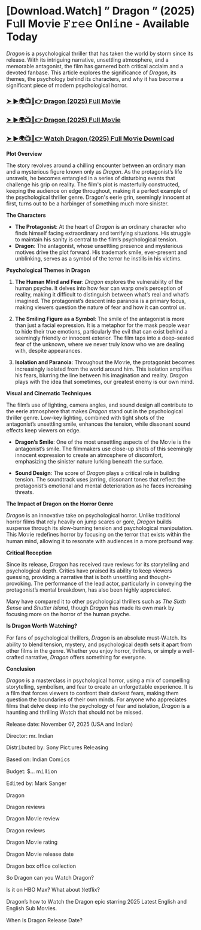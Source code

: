 # [Download.Watch] ” Dragon ” (2025) F𝚞ll Mo𝚟ie 𝙵𝚛𝚎𝚎 Onl𝚒ne - Available Today

*Dragon* is a psychological thriller that has taken the world by storm since its release. With its intriguing narrative, unsettling atmosphere, and a memorable antagonist, the film has garnered both critical acclaim and a devoted fanbase. This article explores the significance of *Dragon*, its themes, the psychology behind its characters, and why it has become a significant piece of modern psychological horror.

<h3><a href="https://t.co/Kvx6jCJIBW">➤ ►🌍📺📱👉 Dragon (2025) F𝚞ll Mo𝚟ie</a></h3>

<h3><a href="https://t.co/Kvx6jCJIBW">➤ ►🌍📺📱👉 Dragon (2025) F𝚞ll Mo𝚟ie</a></h3>

<h3><a href="https://t.co/Kvx6jCJIBW">➤ ►🌍📺📱👉 W𝚊tch Dragon (2025) F𝚞ll Mo𝚟ie Downl𝚘ad</a></h3>

**Plot Overview**

The story revolves around a chilling encounter between an ordinary man and a mysterious figure known only as *Dragon*. As the protagonist’s life unravels, he becomes entangled in a series of disturbing events that challenge his grip on reality. The film's plot is masterfully constructed, keeping the audience on edge throughout, making it a perfect example of the psychological thriller genre. Dragon's eerie grin, seemingly innocent at first, turns out to be a harbinger of something much more sinister.

**The Characters**

- **The Protagonist**: At the heart of *Dragon* is an ordinary character who finds himself facing extraordinary and terrifying situations. His struggle to maintain his sanity is central to the film’s psychological tension.
- **Dragon**: The antagonist, whose unsettling presence and mysterious motives drive the plot forward. His trademark smile, ever-present and unblinking, serves as a symbol of the terror he instills in his victims.

**Psychological Themes in Dragon**

1. **The Human Mind and Fear**: *Dragon* explores the vulnerability of the human psyche. It delves into how fear can warp one’s perception of reality, making it difficult to distinguish between what’s real and what’s imagined. The protagonist’s descent into paranoia is a primary focus, making viewers question the nature of fear and how it can control us.

2. **The Smiling Figure as a Symbol**: The smile of the antagonist is more than just a facial expression. It is a metaphor for the mask people wear to hide their true emotions, particularly the evil that can exist behind a seemingly friendly or innocent exterior. The film taps into a deep-seated fear of the unknown, where we never truly know who we are dealing with, despite appearances.

3. **Isolation and Paranoia**: Throughout the Mo𝚟ie, the protagonist becomes increasingly isolated from the world around him. This isolation amplifies his fears, blurring the line between his imagination and reality. *Dragon* plays with the idea that sometimes, our greatest enemy is our own mind.

**Visual and Cinematic Techniques**

The film’s use of lighting, camera angles, and sound design all contribute to the eerie atmosphere that makes *Dragon* stand out in the psychological thriller genre. Low-key lighting, combined with tight shots of the antagonist’s unsettling smile, enhances the tension, while dissonant sound effects keep viewers on edge.

- **Dragon’s Smile**: One of the most unsettling aspects of the Mo𝚟ie is the antagonist’s smile. The filmmakers use close-up shots of this seemingly innocent expression to create an atmosphere of discomfort, emphasizing the sinister nature lurking beneath the surface.

- **Sound Design**: The score of *Dragon* plays a critical role in building tension. The soundtrack uses jarring, dissonant tones that reflect the protagonist’s emotional and mental deterioration as he faces increasing threats.

**The Impact of Dragon on the Horror Genre**

*Dragon* is an innovative take on psychological horror. Unlike traditional horror films that rely heavily on jump scares or gore, *Dragon* builds suspense through its slow-burning tension and psychological manipulation. This Mo𝚟ie redefines horror by focusing on the terror that exists within the human mind, allowing it to resonate with audiences in a more profound way.

**Critical Reception**

Since its release, *Dragon* has received rave reviews for its storytelling and psychological depth. Critics have praised its ability to keep viewers guessing, providing a narrative that is both unsettling and thought-provoking. The performance of the lead actor, particularly in conveying the protagonist’s mental breakdown, has also been highly appreciated. 

Many have compared it to other psychological thrillers such as *The Sixth Sense* and *Shutter Island*, though *Dragon* has made its own mark by focusing more on the horror of the human psyche.

**Is Dragon Worth W𝚊tching?**

For fans of psychological thrillers, *Dragon* is an absolute must-W𝚊tch. Its ability to blend tension, mystery, and psychological depth sets it apart from other films in the genre. Whether you enjoy horror, thrillers, or simply a well-crafted narrative, *Dragon* offers something for everyone. 

**Conclusion**

*Dragon* is a masterclass in psychological horror, using a mix of compelling storytelling, symbolism, and fear to create an unforgettable experience. It is a film that forces viewers to confront their darkest fears, making them question the boundaries of their own minds. For anyone who appreciates films that delve deep into the psychology of fear and isolation, *Dragon* is a haunting and thrilling W𝚊tch that should not be missed.

Release date: November 07, 2025 (USA and Indian)

Director: mr. Indian

Distr𝚒buted by: Sony Pic𝚝ures Rel𝚎asing

Based on: Indian Com𝚒cs

Budget: $... m𝚒ll𝚒on

Ed𝚒ted by: Mark Sanger

Dragon

Dragon reviews

Dragon Mo𝚟ie review

Dragon reviews

Dragon Mo𝚟ie rating

Dragon Mo𝚟ie release date

Dragon box office collection

So Dragon can you W𝚊tch Dragon?

Is it on HBO Max? What about 𝙽etflix?

Dragon’s how to W𝚊tch the Dragon epic starring 2025 Latest English and English Sub Mo𝚟ies.

When Is Dragon Release Date?
